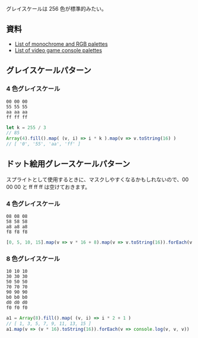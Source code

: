 グレイスケールは 256 色が標準的みたい。

## 資料
- [List of monochrome and RGB palettes](https://en.wikipedia.org/wiki/List_of_monochrome_and_RGB_palettes)
- [List of video game console palettes](https://en.wikipedia.org/wiki/List_of_video_game_console_palettes)

## グレイスケールパターン

### 4 色グレイスケール
````rgb
00 00 00
55 55 55
aa aa aa
ff ff ff
````

````javascript
let k = 255 / 3
// 85
Array(4).fill().map( (v, i) => i * k ).map(v => v.toString(16) )
// [ '0', '55', 'aa', 'ff' ]
````

## ドット絵用グレースケールパターン
スプライトとして使用するときに、マスクしやすくなるかもしれないので、00 00 00 と ff ff ff は空けておきます。

### 4 色グレイスケール
````rgb
08 08 08
58 58 58
a8 a8 a8
f8 f8 f8
````

````javascript
[0, 5, 10, 15].map(v => v * 16 + 8).map(v => v.toString(16)).forEach(v => console.log(v, v, v))
````

### 8 色グレイスケール
````rgb
10 10 10
30 30 30
50 50 50
70 70 70
90 90 90
b0 b0 b0
d0 d0 d0
f0 f0 f0
````

````javascript
a1 = Array(8).fill().map( (v, i) => i * 2 + 1 )
// [ 1, 3, 5, 7, 9, 11, 13, 15 ]
a1.map(v => (v * 16).toString(16)).forEach(v => console.log(v, v, v))
````

